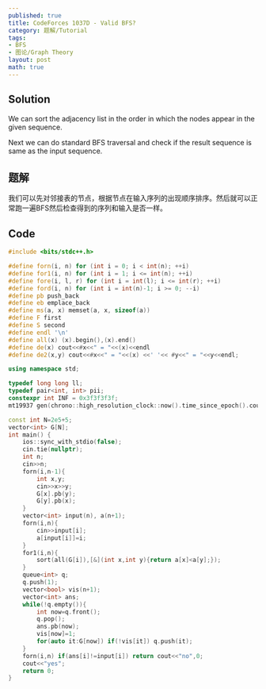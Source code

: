```yaml
---
published: true
title: CodeForces 1037D - Valid BFS?
category: 题解/Tutorial
tags: 
- BFS
- 图论/Graph Theory
layout: post
math: true
---
```

<!-- more -->

## Solution

We can sort the adjacency list in the order in which the nodes appear in the given sequence.

Next we can do standard BFS traversal and check if the result sequence is same as the input sequence.

## 题解

我们可以先对邻接表的节点，根据节点在输入序列的出现顺序排序。然后就可以正常跑一遍BFS然后检查得到的序列和输入是否一样。

## Code

```cpp
#include <bits/stdc++.h>

#define forn(i, n) for (int i = 0; i < int(n); ++i)
#define for1(i, n) for (int i = 1; i <= int(n); ++i)
#define fore(i, l, r) for (int i = int(l); i <= int(r); ++i)
#define ford(i, n) for (int i = int(n)-1; i >= 0; --i)
#define pb push_back
#define eb emplace_back
#define ms(a, x) memset(a, x, sizeof(a))
#define F first
#define S second
#define endl '\n'
#define all(x) (x).begin(),(x).end()
#define de(x) cout<<#x<<" = "<<(x)<<endl
#define de2(x,y) cout<<#x<<" = "<<(x) <<' '<< #y<<" = "<<y<<endl;

using namespace std;

typedef long long ll;
typedef pair<int, int> pii;
constexpr int INF = 0x3f3f3f3f;
mt19937 gen(chrono::high_resolution_clock::now().time_since_epoch().count());

const int N=2e5+5;
vector<int> G[N];
int main() {
    ios::sync_with_stdio(false);
    cin.tie(nullptr);
    int n;
    cin>>n;
    forn(i,n-1){
        int x,y;
        cin>>x>>y;
        G[x].pb(y);
        G[y].pb(x);
    }
    vector<int> input(n), a(n+1);
    forn(i,n){
        cin>>input[i];
        a[input[i]]=i;
    }
    for1(i,n){
        sort(all(G[i]),[&](int x,int y){return a[x]<a[y];});
    }
    queue<int> q;
    q.push(1);
    vector<bool> vis(n+1);
    vector<int> ans;
    while(!q.empty()){
        int now=q.front();
        q.pop();
        ans.pb(now);
        vis[now]=1;
        for(auto it:G[now]) if(!vis[it]) q.push(it);
    }
    forn(i,n) if(ans[i]!=input[i]) return cout<<"no",0;
    cout<<"yes";
    return 0;
}
```
